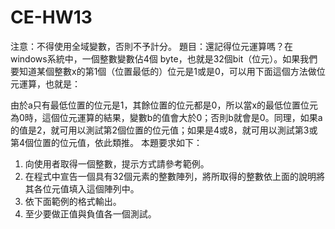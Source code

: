 # CE-HW13  
注意：不得使用全域變數，否則不予計分。
題目：還記得位元運算嗎？在windows系統中，一個整數變數佔4個 byte，也就是32個bit（位元）。如果我們要知道某個整數x的第1個（位置最低的）位元是1或是0，可以用下面這個方法做位元運算，也就是：
 
由於a只有最低位置的位元是1，其餘位置的位元都是0，所以當x的最低位置位元為0時，這個位元運算的結果，變數b的值會大於0；否則b就會是0。同理，如果a的值是2，就可用以測試第2個位置的位元值；如果是4或8，就可用以測試第3或第4個位置的位元值，依此類推。
本題要求如下：
1.	向使用者取得一個整數，提示方式請參考範例。
2.	在程式中宣告一個具有32個元素的整數陣列，將所取得的整數依上面的說明將其各位元值填入這個陣列中。
3.	依下面範例的格式輸出。
4.	至少要做正值與負值各一個測試。
